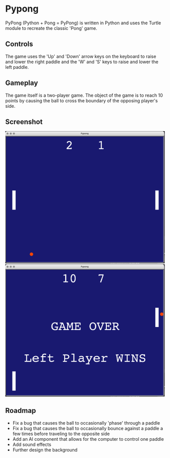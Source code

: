 # Pypong
PyPong (Python + Pong = PyPong) is written in Python and uses the Turtle module to recreate the classic 'Pong' game.

## Controls
The game uses the 'Up' and 'Down' arrow keys on the keyboard to raise and lower the right paddle and the 'W' and 'S' keys to raise and lower the left paddle.

## Gameplay
The game itself is a two-player game. The object of the game is to reach 10 points by causing the ball to cross the boundary of the opposing player's side.

## Screenshot
![screenshot](assets/images/pypong_screenshot.png)
![screenshot](assets/images/pypong_win.png)

## Roadmap
- Fix a bug that causes the ball to occasionally 'phase' through a paddle
- Fix a bug that causes the ball to occasionally bounce against a paddle a few times before traveling to the opposite side
- Add an AI component that allows for the computer to control one paddle
- Add sound effects
- Further design the background